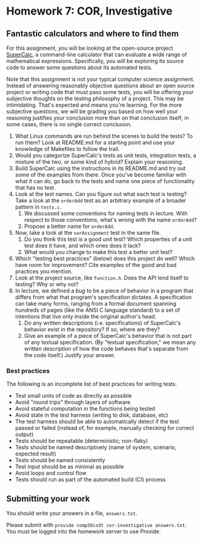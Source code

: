 ---
---
# Homework 7: COR, Investigative

## Fantastic calculators and where to find them

For this assignment, you will be looking at the open-source project
[SuperCalc](https://github.com/cs50isdt/SuperCalc), a command-line
calculator that can evaluate a wide range of mathematical expressions.
Specifically, you will be exploring its source code to answer some questions
about its automated tests.

Note that this assignment is not your typical computer science assignment.
Instead of answering reasonably objective questions about an open source
project or writing code that must pass some tests, you will be offering your
subjective thoughts on the testing philosophy of a project. This may be
intimidating. That's expected and means you're learning. For the more
subjective questions, we will be grading you based on how well your reasoning
justifies your conclusion more than on that conclusion itself; in some cases,
there is no single correct conclusion.

1. What Linux commands are run behind the scenes to build the tests? To run
   them? Look at README.md for a starting point and use your knowledge of
   Makefiles to follow the trail.
2. Would you categorize SuperCalc's tests as unit tests, integration tests, a
   mixture of the two, or some kind of hybrid? Explain your reasoning.
3. Build SuperCalc using the instructions in its README.md and try out some of
   the examples from there. Once you've become familiar with what it can do, go
   back to the tests and name one piece of functionality that has no test.
4. Look at the test names. Can you figure out what each test is testing? Take a
   look at the `orderAdd` test as an arbitrary example of a broader pattern in
   `tests.c`.
   1. We discussed some conventions for naming tests in lecture. With respect
      to those conventions, what's wrong with the name `orderAdd`?
   2. Propose a better name for `orderAdd`.
5. Now, take a look at the `varAssignment` test in the same file.
   1. Do you think this test is a good *unit* test? Which properties of a unit
      test does it have, and which ones does it lack?
   2. What would you change to make this test a better unit test?
6. Which "testing best practices" (below) does this project do well? Which have
   room for improvement? Cite examples of the good and bad practices you
   mention.
7. Look at the project source, like `function.h`. Does the API lend itself to
   testing? Why or why not?
8. In lecture, we defined a *bug* to be a piece of behavior in a program that
   differs from what that program's specification dictates. A specification can
   take many forms, ranging from a formal document spanning hundreds of pages
   (like the ANSI C language standard) to a set of intentions that live only
   inside the original author's head.
   1. Do any written descriptions (i.e. specifications) of SuperCalc's behavior
      exist in the repository? If so, where are they?
   2. Give an example of a piece of SuperCalc's behavior that is not part of
      any textual specification. (By "textual specification," we mean any
      written description of how the code behaves that's separate from the code
      itself.) Justify your answer.

### Best practices

The following is an incomplete list of best practices for writing tests.

* Test small units of code as directly as possible
* Avoid "round trips" through layers of software
* Avoid stateful computation in the functions being tested
* Avoid state in the test harness (writing to disk, database, etc)
* The test harness should be able to automatically detect if the test passed or
  failed (instead of, for example, manually checking for correct output)
* Tests should be repeatable (deterministic; non-flaky)
* Tests should be named descriptively (name of system, scenario, expected
  result)
* Tests should be named consistently
* Test input should be as minimal as possible
* Avoid loops and control flow
* Tests should run as part of the automated build (CI) process

## Submitting your work

You should write your answers in a file, `answers.txt`.

Please submit with `provide comp50isdt cor-investigative answers.txt`. You must
be logged into the homework server to use Provide.
